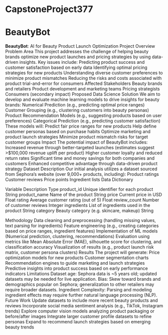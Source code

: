 # CapstoneProject377
# BeautyBot
**BeautyBot**: AI for Beauty Product Launch Optimization
Project Overview
Problem Area
This project addresses the challenge of helping beauty brands optimize new product launches and pricing strategies by using data-driven insights. Key issues include:
Predicting product success and customer satisfaction based on early data
Identifying optimal pricing strategies for new products
Understanding diverse customer preferences to minimize product mismatches
Reducing the risks and costs associated with product trial-and-error for consumers
Affected Stakeholders
Beauty brands and retailers
Product development and marketing teams
Pricing strategists
Consumers (secondary impact)
Proposed Data Science Solution
We aim to develop and evaluate machine learning models to drive insights for beauty brands:
Numerical Prediction (e.g., predicting optimal price ranges)
Customer Grouping (e.g., clustering customers into beauty personas)
Product Recommendation Models (e.g., suggesting products based on user preferences)
Categorical Prediction (e.g., predicting customer satisfaction)
These models will:
Predict fair price ranges for new products
Help define customer personas based on purchase habits
Optimize marketing and product launch strategies
Minimize product mismatch risks for target customer groups
Impact
The potential impact of BeautyBot includes:
Increased revenue through better-targeted launches (estimates suggest >$100,000 revenue uplift per product)
Higher customer loyalty and reduced return rates
Significant time and money savings for both companies and customers
Enhanced competitive advantage through data-driven product strategy
Dataset Description
Our initial analysis utilizes a dataset sourced from Sephora’s website (over 9,000+ products, including):
Product ratings
Customer reviews
Price points
Ingredient lists
Data Dictionary

Variable
Description
Type
product_id
Unique identifier for each product
String
product_name
Name of the product
String
price
Current price in USD
Float
rating
Average customer rating (out of 5)
Float
review_count
Number of customer reviews
Integer
ingredients
List of ingredients used in the product
String
category
Beauty category (e.g. skincare, makeup)
String

Methodology
Data cleaning and preprocessing (handling missing values, text parsing for ingredients)
Feature engineering (e.g., creating categories based on price ranges, ingredient features)
Implementation of ML models (Numerical prediction, clustering, recommendations)
Evaluation using metrics like Mean Absolute Error (MAE), silhouette score for clustering, and classification accuracy
Visualization of results (e.g., product launch risk matrix, customer persona clusters)
Results
The project will generate:
Price optimization models for new products
Customer segmentation charts
Recommendation engines to guide marketing and launch strategies
Predictive insights into product success based on early performance indicators
Limitations
Dataset age: Sephora data is ~5 years old; updated datasets may be needed for live application.
Bias: Skew toward brands and demographics popular on Sephora; generalization to other retailers may require broader datasets.
Ingredient Complexity: Parsing and modeling ingredient effects may require further natural language processing (NLP).
Future Work
Update datasets to include more recent beauty products and reviews
Incorporate social media sentiment analysis (e.g., TikTok, Instagram trends)
Explore computer vision models analyzing product packaging or before/after images
Integrate larger customer profile datasets to refine personas
Expand to recommend launch strategies based on emerging beauty trends
